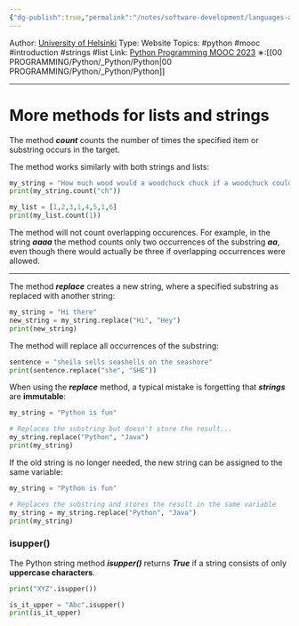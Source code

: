```yaml
---
{"dg-publish":true,"permalink":"/notes/software-development/languages-and-frameworks/python/0-python-programming-mooc/introduction/part-4/05-more-strings-and-lists/05-more-methods-for-lists-and-strings/","created":"2025-07-13T15:25:05.864+08:00"}
---
```


Author: [University of Helsinki](https://programming-23.mooc.fi/)
Type: Website
Topics: #python #mooc  #introduction #strings #list 
Link: [Python Programming MOOC 2023](https://programming-23.mooc.fi/)
∗:[[00 PROGRAMMING/Python/_Python/Python\|00 PROGRAMMING/Python/_Python/Python]] 

---
# More methods for lists and strings

The method ___count___ counts the number of times the specified item or substring occurs in the target.

The method works similarly with both strings and lists:

```python
my_string = "How much wood would a woodchuck chuck if a woodchuck could chuck wood"
print(my_string.count("ch"))

my_list = [1,2,3,1,4,5,1,6]
print(my_list.count(1))
```

The method will not count overlapping occurences. 
For example, in the string ___aaaa___ the method counts only two occurrences of the substring ___aa___, even though there would actually be three if overlapping occurrences were allowed.

---
The method ___replace___ creates a new string, where a specified substring as replaced with another string:
```python
my_string = "Hi there"
new_string = my_string.replace("Hi", "Hey")
print(new_string)
```

The method will replace all occurrences of the substring:
```python
sentence = "sheila sells seashells on the seashore"
print(sentence.replace("she", "SHE"))
```

When using the ___replace___ method, a typical mistake is forgetting that ___strings___ are __immutable__:
```python
my_string = "Python is fun"

# Replaces the substring but doesn't store the result...
my_string.replace("Python", "Java")
print(my_string)
```

If the old string is no longer needed, the new string can be assigned to the same variable:
```python
my_string = "Python is fun"

# Replaces the substring and stores the result in the same variable
my_string = my_string.replace("Python", "Java")
print(my_string)
```

### isupper()

The Python string method ___isupper()___ returns ___True___ if a string consists of only __uppercase characters__.

```python
print("XYZ".isupper())

is_it_upper = "Abc".isupper()
print(is_it_upper)
```